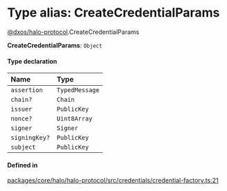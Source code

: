 # Type alias: CreateCredentialParams

[@dxos/halo-protocol](../modules/dxos_halo_protocol.md).CreateCredentialParams

 **CreateCredentialParams**: `Object`

#### Type declaration

| Name | Type |
| :------ | :------ |
| `assertion` | `TypedMessage` |
| `chain?` | `Chain` |
| `issuer` | `PublicKey` |
| `nonce?` | `Uint8Array` |
| `signer` | `Signer` |
| `signingKey?` | `PublicKey` |
| `subject` | `PublicKey` |

#### Defined in

[packages/core/halo/halo-protocol/src/credentials/credential-factory.ts:21](https://github.com/dxos/dxos/blob/main/packages/core/halo/halo-protocol/src/credentials/credential-factory.ts#L21)
